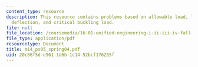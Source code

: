 ```yaml
---
content_type: resource
description: This resource contains problems based on allowable load, lateral central
  deflection, and critical buckling load.
file: null
file_location: /coursemedia/16-01-unified-engineering-i-ii-iii-iv-fall-2005-spring-2006/20c86f5de9611d6b1c1452bcf176255f_m14_ps05_spring04.pdf
file_type: application/pdf
resourcetype: Document
title: m14_ps05_spring04.pdf
uid: 20c86f5d-e961-1d6b-1c14-52bcf176255f
---
```

